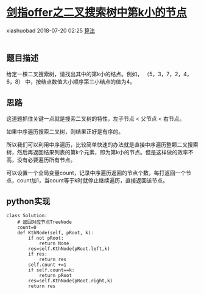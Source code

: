 <div class="blog-article">
    <h1><a href="p.html?p=算法/剑指offer之二叉搜索树中第k小的节点" class="title">剑指offer之二叉搜索树中第k小的节点</a></h1>
    <span class="author">xiashuobad</span>
    <span class="time">2018-07-20 02:25</span>
    <span><a href="tags.html?t=算法" class="tag">算法</a></span>
    </div>
<br/>

## 题目描述 ##
给定一棵二叉搜索树，请找出其中的第k小的结点。例如， （5，3，7，2，4，6，8）    中，按结点数值大小顺序第三小结点的值为4。
## 思路 ##
这道题抓住关键一点就是搜索二叉树的特性，左子节点 < 父节点 < 右节点。

如果中序遍历搜索二叉树，则结果正好是有序的。

所以我们可以利用中序遍历，比较简单快速的办法就是直接中序遍历整颗二叉搜索树，然后再返回结果列表的第k个元素，即为第k小的节点。但是这样做的效率不高，没有必要遍历所有节点。

可以设置一个全局变量count，记录中序遍历返回的节点个数，每打返回一个节点，count加1，当count等于k时就停止继续遍历，直接返回该节点。
## python实现 ##
	class Solution:
	    # 返回对应节点TreeNode
	    count=0
	    def KthNode(self, pRoot, k):
	        if not pRoot:
	            return None
	        res=self.KthNode(pRoot.left,k)
	        if res:
	            return res
	        self.count +=1
	        if self.count==k:
	            return pRoot
	        res=self.KthNode(pRoot.right,k)
	        return res